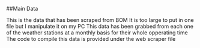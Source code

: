 ##Main Data

This is the data that has been scraped from BOM It is too large to put in one file but I manipulate it on my PC
This data has been grabbed from each one of the weather stations at a monthly basis for their whole opperating time
The code to compile this data is provided under the web scraper file
